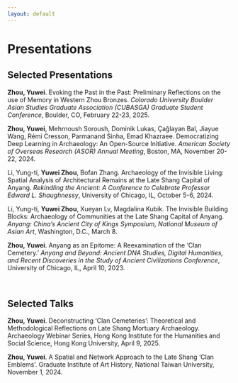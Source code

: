 ```yaml
---
layout: default
---
```


# Presentations

## Selected Presentations

**Zhou, Yuwei**. Evoking the Past in the Past: Preliminary Reflections on the use of Memory in Western Zhou Bronzes. _Colorado University Boulder Asian Studies Graduate Association (CUBASGA) Graduate Student Conference_, Boulder, CO, February 22-23, 2025.

**Zhou, Yuwei**, Mehrnoush Soroush, Dominik Lukas, Çağlayan Bal, Jiayue Wang, Rémi Cresson, Parmanand Sinha, Emad Khazraee. Democratizing Deep Learning in Archaeology: An Open-Source Initiative. _American Society of Overseas Research (ASOR) Annual Meeting_, Boston, MA, November 20-22, 2024.

Li, Yung-ti, **Yuwei Zhou**, Bofan Zhang. Archaeology of the Invisible Living: Spatial Analysis of Architectural Remains at the Late Shang Capital of Anyang. _Rekindling the Ancient: A Conference to Celebrate Professor Edward L. Shaughnessy_, University of Chicago, IL, October 5-6, 2024.

Li, Yung-ti, **Yuwei Zhou**, Xueyan Lv, Magdalina Kubik. The Invisible Building Blocks: Archaeology of Communities at the Late Shang Capital of Anyang. _Anyang: China’s Ancient City of Kings Symposium, National Museum of Asian Art_, Washington, D.C., March 8.

**Zhou, Yuwei**. Anyang as an Epitome: A Reexamination of the ‘Clan Cemetery.’ _Anyang and Beyond: Ancient DNA Studies, Digital Humanities, and Recent Discoveries in the Study of Ancient Civilizations Conference_, University of Chicago, IL, April 10, 2023.

<br>

## Selected Talks

**Zhou, Yuwei**. Deconstructing ‘Clan Cemeteries’: Theoretical and Methodological Reflections on Late Shang Mortuary Archaeology. Archaeology Webinar Series, Hong Kong Institute for the Humanities and Social Science, Hong Kong University, April 9, 2025.

**Zhou, Yuwei**. A Spatial and Network Approach to the Late Shang ‘Clan Emblems’. Graduate Institute of Art History, National Taiwan University, November 1, 2024.

